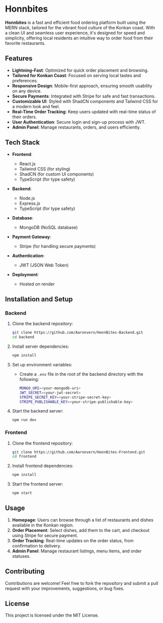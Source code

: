 
# Honnbites

**Honnbites** is a fast and efficient food ordering platform built using the MERN stack, tailored for the vibrant food culture of the Konkan coast. With a clean UI and seamless user experience, it's designed for speed and simplicity, offering local residents an intuitive way to order food from their favorite restaurants.

## Features

- **Lightning-Fast**: Optimized for quick order placement and browsing.
- **Tailored for Konkan Coast**: Focused on serving local tastes and preferences.
- **Responsive Design**: Mobile-first approach, ensuring smooth usability on any device.
- **Secure Payments**: Integrated with Stripe for safe and fast transactions.
- **Customizable UI**: Styled with ShadCN components and Tailwind CSS for a modern look and feel.
- **Real-Time Order Tracking**: Keep users updated with real-time status of their orders.
- **User Authentication**: Secure login and sign-up process with JWT.
- **Admin Panel**: Manage restaurants, orders, and users efficiently.

## Tech Stack

- **Frontend**:
  - React.js
  - Tailwind CSS (for styling)
  - ShadCN (for custom UI components)
  - TypeScript (for type safety)
  
- **Backend**:
  - Node.js
  - Express.js
  - TypeScript (for type safety)

- **Database**: 
  - MongoDB (NoSQL database)
  
- **Payment Gateway**:
  - Stripe (for handling secure payments)

- **Authentication**:
  - JWT (JSON Web Token)

- **Deployment**: 
  - Hosted on render

## Installation and Setup

### Backend

1. Clone the backend repository:
   ```bash
   git clone https://github.com/Aaronvern/HonnBites-Backend.git
   cd backend
   ```

2. Install server dependencies:
   ```bash
   npm install
   ```

3. Set up environment variables:

   - Create a `.env` file in the root of the backend directory with the following:
     ```bash
     MONGO_URI=<your-mongodb-uri>
     JWT_SECRET=<your-jwt-secret>
     STRIPE_SECRET_KEY=<your-stripe-secret-key>
     STRIPE_PUBLISHABLE_KEY=<your-stripe-publishable-key>
     ```

4. Start the backend server:
   ```bash
   npm run dev
   ```

### Frontend

1. Clone the frontend repository:
   ```bash
   git clone https://github.com/Aaronvern/HonnBites-Frontend.git
   cd frontend
   ```

2. Install frontend dependencies:
   ```bash
   npm install
   ```

3. Start the frontend server:
   ```bash
   npm start
   ```

## Usage

1. **Homepage**: Users can browse through a list of restaurants and dishes available in the Konkan region.
2. **Order Placement**: Select dishes, add them to the cart, and checkout using Stripe for secure payment.
3. **Order Tracking**: Real-time updates on the order status, from confirmation to delivery.
4. **Admin Panel**: Manage restaurant listings, menu items, and order statuses.

## Contributing

Contributions are welcome! Feel free to fork the repository and submit a pull request with your improvements, suggestions, or bug fixes.

## License

This project is licensed under the MIT License.
